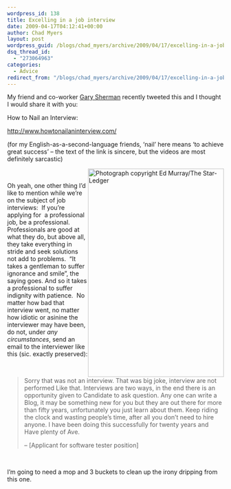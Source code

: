 ```yaml
---
wordpress_id: 138
title: Excelling in a job interview
date: 2009-04-17T04:12:41+00:00
author: Chad Myers
layout: post
wordpress_guid: /blogs/chad_myers/archive/2009/04/17/excelling-in-a-job-interview.aspx
dsq_thread_id:
  - "273064963"
categories:
  - Advice
redirect_from: "/blogs/chad_myers/archive/2009/04/17/excelling-in-a-job-interview.aspx/"
---
```

My friend and co-worker [Gary Sherman](http://blogs.dovetailsoftware.com/blogs/gsherman/) recently tweeted this and I thought I would share it with you:

How to Nail an Interview:

<http://www.howtonailaninterview.com/>

(for my English-as-a-second-language friends, ‘nail’ here means ‘to achieve great success’ – the text of the link is sincere, but the videos are most definitely sarcastic)

&#160;<img style="border-top-width: 0px;border-left-width: 0px;border-bottom-width: 0px;margin-left: 0px;margin-right: 0px;border-right-width: 0px" height="484" alt="Photograph copyright Ed Murray/The Star-Ledger" src="http://lostechies.com/content/chadmyers/uploads/2011/03/large_firehousefire_3.jpg" width="316" align="right" border="0" />

Oh yeah, one other thing I’d like to mention while we’re on the subject of job interviews:&#160; If you’re applying for&#160; a professional job, be a professional.&#160; Professionals are good at what they do, but above all, they take everything in stride and seek solutions not add to problems.&#160; “It takes a gentleman to suffer ignorance and smile”, the saying goes. And so it takes a professional to suffer indignity with patience.&#160; No matter how bad that interview went, no matter how idiotic or asinine the interviewer may have been, do not, under _any circumstances_, send an email to the interviewer like this (sic. exactly preserved):

&#160;

> Sorry that was not an interview. That was big joke, interview are not performed Like that. Interviews are two ways, in the end there is an opportunity given to Candidate to ask question. Any one can write a Blog, it may be something new for you but they are out there for more than fifty years, unfortunately you just learn about them. Keep riding the clock and wasting people&#8217;s time, after all you don&#8217;t need to hire anyone. I have been doing this successfully for twenty years and Have plenty of Ave. 
> 
> &#8211; [Applicant for software tester position] 

&#160;

I’m going to need a mop and 3 buckets to clean up the irony dripping from this one.